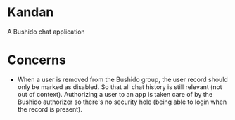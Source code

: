 Kandan
=========

A Bushido chat application



Concerns
=========

* When a user is removed from the Bushido group, the user record should only be marked as disabled. So that all chat history is still relevant (not out of context).
  Authorizing a user to an app is taken care of by the Bushido authorizer so there's no security hole (being able to login when the record is present).